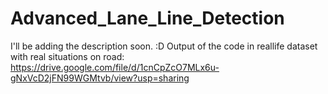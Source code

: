 # Advanced_Lane_Line_Detection
I'll be adding the description soon. :D
Output of the code in reallife dataset with real situations on road:
https://drive.google.com/file/d/1cnCpZcO7MLx6u-gNxVcD2jFN99WGMtvb/view?usp=sharing
